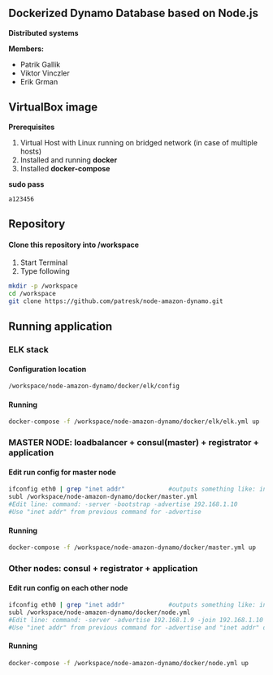 
## Dockerized Dynamo Database based on Node.js

**Distributed systems**

**Members:**
- Patrik Gallik
- Viktor Vinczler
- Erik Grman


## VirtualBox image

**Prerequisites**

1. Virtual Host with Linux running on bridged network (in case of multiple hosts)
2. Installed and running **docker**
3. Installed **docker-compose**

**sudo pass**

```
a123456
```

## Repository

#### Clone this repository into /workspace

1. Start Terminal
2. Type following

```bash
mkdir -p /workspace
cd /workspace
git clone https://github.com/patresk/node-amazon-dynamo.git
```

## Running application

### ELK stack

#### Configuration location

```bash
/workspace/node-amazon-dynamo/docker/elk/config
```

#### Running

```bash
docker-compose -f /workspace/node-amazon-dynamo/docker/elk/elk.yml up
```

### MASTER NODE: loadbalancer + consul(master) + registrator + application

#### Edit run config for master node

```bash
ifconfig eth0 | grep "inet addr"			#outputs something like: inet addr:192.168.1.10  Bcast:192.168.1.255  Mask:255.255.255.0
subl /workspace/node-amazon-dynamo/docker/master.yml
#Edit line: command: -server -bootstrap -advertise 192.168.1.10
#Use "inet addr" from previous command for -advertise
```

#### Running

```bash
docker-compose -f /workspace/node-amazon-dynamo/docker/master.yml up
```

### Other nodes: consul + registrator + application

#### Edit run config on each other node

```bash
ifconfig eth0 | grep "inet addr"			#outputs something like: inet addr:192.168.1.9  Bcast:192.168.1.255  Mask:255.255.255.0
subl /workspace/node-amazon-dynamo/docker/node.yml
#Edit line: command: -server -advertise 192.168.1.9 -join 192.168.1.10
#Use "inet addr" from previous command for -advertise and "inet addr" of master node for -join
```

#### Running

```bash
docker-compose -f /workspace/node-amazon-dynamo/docker/node.yml up
```